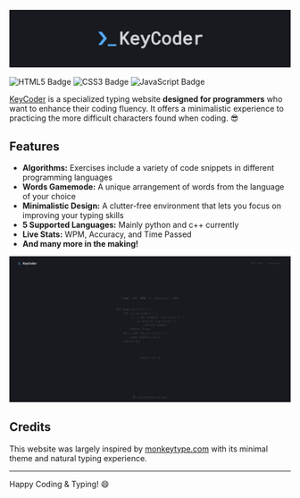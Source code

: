 ![Logo](doc/logo.png)

![HTML5 Badge](https://img.shields.io/badge/HTML5-E34F26?logo=html5&logoColor=fff&style=flat-square)
![CSS3 Badge](https://img.shields.io/badge/CSS3-1572B6?logo=css3&logoColor=fff&style=flat-square)
![JavaScript Badge](https://img.shields.io/badge/JavaScript-F7DF1E?logo=javascript&logoColor=000&style=flat-square)

[KeyCoder](https://joshuamarkle.github.io/keycoder/) is a specialized typing website **designed for programmers** who want to enhance their coding fluency. It offers a minimalistic experience to practicing the more difficult characters found when coding. 😎

## Features

- **Algorithms:** Exercises include a variety of code snippets in different programming languages
- **Words Gamemode:** A unique arrangement of words from the language of your choice
- **Minimalistic Design:** A clutter-free environment that lets you focus on improving your typing skills
- **5 Supported Languages:** Mainly python and c++ currently
- **Live Stats:** WPM, Accuracy, and Time Passed
- **And many more in the making!**

![Screenshot](/doc/screenshot.png)

## Credits

This website was largely inspired by [monkeytype.com](https://github.com/monkeytypegame/monkeytype) with its minimal theme and natural typing experience.

---

Happy Coding & Typing! 😄